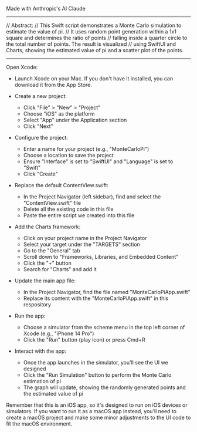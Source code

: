 Made with Anthropic's AI Claude

- - - -

// Abstract:
// This Swift script demonstrates a Monte Carlo simulation to estimate the value of pi.
// It uses random point generation within a 1x1 square and determines the ratio of points
// falling inside a quarter circle to the total number of points. The result is visualized
// using SwiftUI and Charts, showing the estimated value of pi and a scatter plot of the points.

- - - -

Open Xcode:
* Launch Xcode on your Mac. If you don't have it installed, you can download it from the App Store.

* Create a new project:
  * Click "File" > "New" > "Project"
  * Choose "iOS" as the platform
  * Select "App" under the Application section
  * Click "Next"

* Configure the project:
  * Enter a name for your project (e.g., "MonteCarloPi")
  * Choose a location to save the project
  * Ensure "Interface" is set to "SwiftUI" and "Language" is set to "Swift"
  * Click "Create"

* Replace the default ContentView.swift:
  * In the Project Navigator (left sidebar), find and select the "ContentView.swift" file
  * Delete all the existing code in this file
  * Paste the entire script we created into this file

* Add the Charts framework:
  * Click on your project name in the Project Navigator
  * Select your target under the "TARGETS" section
  * Go to the "General" tab
  * Scroll down to "Frameworks, Libraries, and Embedded Content"
  * Click the "+" button
  * Search for "Charts" and add it

* Update the main app file:
  * In the Project Navigator, find the file named "MonteCarloPiApp.swift"
  * Replace its content with the "MonteCarloPiApp.swift" in this respository

* Run the app:
  * Choose a simulator from the scheme menu in the top left corner of Xcode (e.g., "iPhone 14 Pro")
  * Click the "Run" button (play icon) or press Cmd+R

* Interact with the app:
  * Once the app launches in the simulator, you'll see the UI we designed
  * Click the "Run Simulation" button to perform the Monte Carlo estimation of pi
  * The graph will update, showing the randomly generated points and the estimated value of pi

Remember that this is an iOS app, so it's designed to run on iOS devices or simulators. If you want to run it as a macOS app instead, you'll need to create a macOS project and make some minor adjustments to the UI code to fit the macOS environment.
